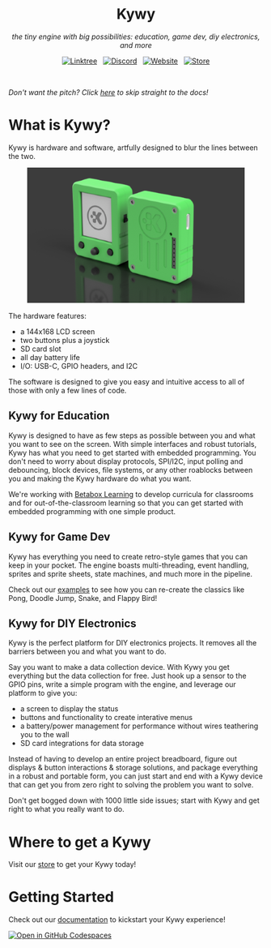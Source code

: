 <!--
SPDX-FileCopyrightText: 2025 KOINSLOT, Inc.

SPDX-License-Identifier: GPL-3.0-or-later
-->

<h1 align='center'>
  Kywy
</h1>

<p align='center'><i>
  the tiny engine with big possibilities: education, game dev, diy electronics, and more
</i></p>

<p align='center'>
  <a href="https://linktr.ee/koinslotkywy"><img alt="Linktree" src="https://img.shields.io/badge/linktree-39E09B?style=for-the-badge&logo=linktree&logoColor=white" /></a>
  &nbsp;
  <a href="https://discord.gg/zAYym57Fy6"><img alt="Discord" src="https://img.shields.io/discord/1172988360063725629?style=for-the-badge&logo=discord" /></a>
  &nbsp;
  <a href="https://kywy.io/"><img alt="Website" src="https://img.shields.io/badge/KYWY.io-AAAAAA?style=for-the-badge&logo=data%3Aimage%2Fpng%3Bbase64%2CiVBORw0KGgoAAAANSUhEUgAAACQAAAAkCAYAAADhAJiYAAAACXBIWXMAAAAnAAAAJwEqCZFPAAAAAXNSR0IArs4c6QAAAARnQU1BAACxjwv8YQUAAAKwSURBVHgBtViNdeIwDBZ9N0A2aDa4bHDpBMcIuQ2yAd6guQngJoCbIHQC2gkCE8AGqvTivApXiuMA33t6hliSP0v%2BUbKARCBiQU1J8ouEf2deGBeSo5f%2FJPvFYnGEe4NIZCQ1SYvpaEmqqWMtJpBZUvNKkgddJ5I99FG5%2BGccKY7as6J%2FJHmZHTEflW0w247Ecd8E%2B4Jk420kVpAKMsoDR%2BeUsCv%2BXEBqO2VSFpnpxml%2BD1G%2FPk3SyMEdoSyDdcxg8ygywTiSVG0pVZOZ305IZoLXZ64pDQqdpuDXwAGv8aroFfh9Z%2FH%2FUtEb0IZOZHQqY1Yt6sgD0p2h5xSfjegv1eiAgRFChdDZGjpqWrBP3YBGC101lxC1K7Qxxe95eFALw3wGoRL7VFloYAR4vVxKfrDzfw4Rw9oY8OxFQwcR4HXa6h%2FQX4SMU6CYU8Pbn9sjyR%2FoL1N5ug79GtjmBSKgy%2FZCY508j58gZucCQptgtq0yuwptOJgI%2FFoO%2Bye4nrFEGfwvIA3PMANPI31h%2Fj8gDRUGh%2BEUMCFZXEnwmvkH%2Fdp64wH4IfY7Kvdr7DeMY42plQJ%2BXQe7iN7S2E182mrXhbn2FN%2BD30Yu3nPEqDUGHA7GEm3UI37lGVZzyt59XzYn5%2BBTTdt3T81fQ2eF9qFbit%2F78GByhtHoSS10wgJPoo347bSHnMvMMNwZA%2BWB3ljqikBXpmttOXEGoaUy%2B8bQdQqZTiG%2FsSYWRimHBwNjFWoQpfgbwW1kZCHXmQEIQv2Quhq%2FV5VVzEBWfXd5Jxsh46YYZXhdzNshTSMTnvQuxVh7r1%2FPIebXZhv4cjAHqG%2FftZ9tNmLHqdE%2B33CESrgF3vkGdXR%2B0EEOaJezDd5z5wpiHU4Hk3MpRKIfrAxyJfQVJEsuuoaPV3xh8%2Be8d0jEJ3i2%2BwETXUzkAAAAAElFTkSuQmCC&link=kywy.io" /></a>
  &nbsp;
  <a href="https://koinslot.myshopify.com"><img alt="Store" src="https://img.shields.io/badge/Store-F7931E?style=for-the-badge&logo=shopify&logoColor=232323&link=https%3A%2F%2Fkoinslot.myshopify.com" /></a>
</p>
<br />

*Don't want the pitch? Click [here](./getting_started.md) to skip straight to the docs!*

# What is Kywy?

Kywy is hardware and software, artfully designed to blur the lines between the two.

<p align='center'><img alt="Front and back render of a Kywy device" src="./assets/kywy_front_back_render.png"/></p>

The hardware features:

* a 144x168 LCD screen
* two buttons plus a joystick
* SD card slot
* all day battery life
* I/O: USB-C, GPIO headers, and I2C

The software is designed to give you easy and intuitive access to all of those with only a few lines of code.

## Kywy for Education

Kywy is designed to have as few steps as possible between you and what you want to see on the screen. With simple
interfaces and robust tutorials, Kywy has what you need to get started with embedded programming. You don't need to
worry about display protocols, SPI/I2C, input polling and debouncing, block devices, file systems, or any other
roablocks between you and making the Kywy hardware do what you want.

We're working with [Betabox Learning](https://betaboxlearning.com) to develop curricula for classrooms and for out-of-the-classroom learning so that
you can get started with embedded programming with one simple product.

## Kywy for Game Dev

Kywy has everything you need to create retro-style games that you can keep in your pocket. The engine boasts
multi-threading, event handling, sprites and sprite sheets, state machines, and much more in the pipeline. 

Check out our [examples](https://github.com/KOINSLOT-Inc/kywy/tree/main/examples/games) to see how you can re-create the
classics like Pong, Doodle Jump, Snake, and Flappy Bird!

## Kywy for DIY Electronics

Kywy is the perfect platform for DIY electronics projects. It removes all the barriers between you and what you want to
do.

Say you want to make a data collection device. With Kywy you get everything but the data collection for free. Just hook
up a sensor to the GPIO pins, write a simple program with the engine, and leverage our platform to give you:

* a screen to display the status
* buttons and functionality to create interative menus
* a battery/power management for performance without wires teathering you to the wall
* SD card integrations for data storage

Instead of having to develop an entire project breadboard, figure out displays & button interactions & storage
solutions, and package everything in a robust and portable form, you can just start and end with a Kywy device that can
get you from zero right to solving the problem you want to solve.

Don't get bogged down with 1000 little side issues; start with Kywy and get right to what you really want to do.

# Where to get a Kywy

Visit our [store](https://koinslot.myshopify.com) to get your Kywy today!

# Getting Started

Check out our [documentation](./getting_started.md) to kickstart your Kywy experience!

[![Open in GitHub Codespaces](https://github.com/codespaces/badge.svg)](https://github.com/codespaces/new?repo=KOINSLOT-Inc/kywy)
